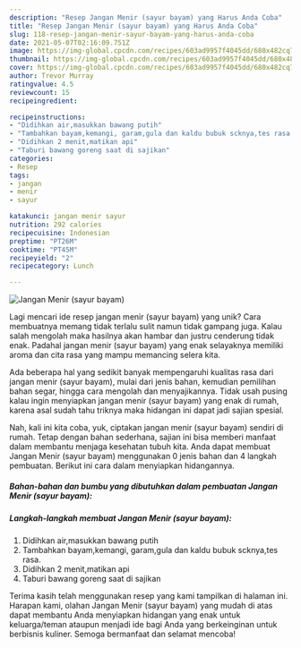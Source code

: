 ```yaml
---
description: "Resep Jangan Menir (sayur bayam) yang Harus Anda Coba"
title: "Resep Jangan Menir (sayur bayam) yang Harus Anda Coba"
slug: 118-resep-jangan-menir-sayur-bayam-yang-harus-anda-coba
date: 2021-05-07T02:16:09.751Z
image: https://img-global.cpcdn.com/recipes/603ad9957f4045dd/680x482cq70/jangan-menir-sayur-bayam-foto-resep-utama.jpg
thumbnail: https://img-global.cpcdn.com/recipes/603ad9957f4045dd/680x482cq70/jangan-menir-sayur-bayam-foto-resep-utama.jpg
cover: https://img-global.cpcdn.com/recipes/603ad9957f4045dd/680x482cq70/jangan-menir-sayur-bayam-foto-resep-utama.jpg
author: Trevor Murray
ratingvalue: 4.5
reviewcount: 15
recipeingredient:

recipeinstructions:
- "Didihkan air,masukkan bawang putih"
- "Tambahkan bayam,kemangi, garam,gula dan kaldu bubuk scknya,tes rasa."
- "Didihkan 2 menit,matikan api"
- "Taburi bawang goreng saat di sajikan"
categories:
- Resep
tags:
- jangan
- menir
- sayur

katakunci: jangan menir sayur 
nutrition: 292 calories
recipecuisine: Indonesian
preptime: "PT26M"
cooktime: "PT45M"
recipeyield: "2"
recipecategory: Lunch

---
```



![Jangan Menir (sayur bayam)](https://img-global.cpcdn.com/recipes/603ad9957f4045dd/680x482cq70/jangan-menir-sayur-bayam-foto-resep-utama.jpg)

Lagi mencari ide resep jangan menir (sayur bayam) yang unik? Cara membuatnya memang tidak terlalu sulit namun tidak gampang juga. Kalau salah mengolah maka hasilnya akan hambar dan justru cenderung tidak enak. Padahal jangan menir (sayur bayam) yang enak selayaknya memiliki aroma dan cita rasa yang mampu memancing selera kita.

Ada beberapa hal yang sedikit banyak mempengaruhi kualitas rasa dari jangan menir (sayur bayam), mulai dari jenis bahan, kemudian pemilihan bahan segar, hingga cara mengolah dan menyajikannya. Tidak usah pusing kalau ingin menyiapkan jangan menir (sayur bayam) yang enak di rumah, karena asal sudah tahu triknya maka hidangan ini dapat jadi sajian spesial.




Nah, kali ini kita coba, yuk, ciptakan jangan menir (sayur bayam) sendiri di rumah. Tetap dengan bahan sederhana, sajian ini bisa memberi manfaat dalam membantu menjaga kesehatan tubuh kita. Anda dapat membuat Jangan Menir (sayur bayam) menggunakan 0 jenis bahan dan 4 langkah pembuatan. Berikut ini cara dalam menyiapkan hidangannya.

<!--inarticleads1-->

##### Bahan-bahan dan bumbu yang dibutuhkan dalam pembuatan Jangan Menir (sayur bayam):





<!--inarticleads2-->

##### Langkah-langkah membuat Jangan Menir (sayur bayam):

1. Didihkan air,masukkan bawang putih
1. Tambahkan bayam,kemangi, garam,gula dan kaldu bubuk scknya,tes rasa.
1. Didihkan 2 menit,matikan api
1. Taburi bawang goreng saat di sajikan




Terima kasih telah menggunakan resep yang kami tampilkan di halaman ini. Harapan kami, olahan Jangan Menir (sayur bayam) yang mudah di atas dapat membantu Anda menyiapkan hidangan yang enak untuk keluarga/teman ataupun menjadi ide bagi Anda yang berkeinginan untuk berbisnis kuliner. Semoga bermanfaat dan selamat mencoba!
